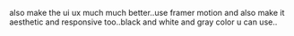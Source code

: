 also make the ui ux much much better..use framer motion and also make it aesthetic and responsive too..black and white and gray color u can use..